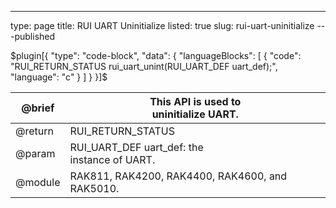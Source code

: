 ---
type: page
title: RUI UART Uninitialize
listed: true
slug: rui-uart-uninitialize
---published

$plugin[{
    "type": "code-block",
    "data": {
        "languageBlocks": [
            {
                "code": "RUI_RETURN_STATUS rui_uart_unint(RUI_UART_DEF uart_def);",
                "language": "c"
            }
        ]
    }
}]$

| @brief | This API is used to<br>uninitialize UART. | 
| ---- | ---- | 
| @return | RUI_RETURN_STATUS | 
| @param | RUI_UART_DEF&nbsp;uart_def: the<br>instance of UART. | 
| @module | RAK811, RAK4200, RAK4400, RAK4600, and RAK5010. | 


